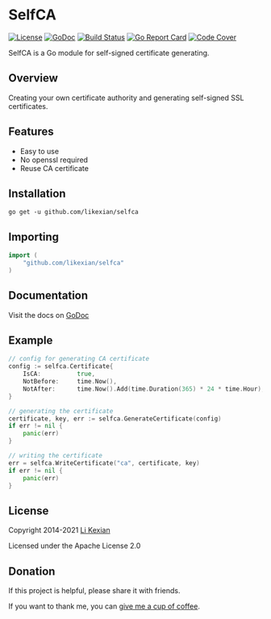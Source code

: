 # SelfCA

[![License](https://img.shields.io/badge/license-Apache%202.0-blue.svg)](LICENSE)
[![GoDoc](https://godoc.org/github.com/likexian/selfca?status.svg)](https://godoc.org/github.com/likexian/selfca)
[![Build Status](https://travis-ci.org/likexian/selfca.svg?branch=master)](https://travis-ci.org/likexian/selfca)
[![Go Report Card](https://goreportcard.com/badge/github.com/likexian/selfca)](https://goreportcard.com/report/github.com/likexian/selfca)
[![Code Cover](https://codecov.io/gh/likexian/selfca/graph/badge.svg)](https://codecov.io/gh/likexian/selfca)

SelfCA is a Go module for self-signed certificate generating.

## Overview

Creating your own certificate authority and generating self-signed SSL certificates.

## Features

- Easy to use
- No openssl required
- Reuse CA certificate

## Installation

```shell
go get -u github.com/likexian/selfca
```

## Importing

```go
import (
    "github.com/likexian/selfca"
)
```

## Documentation

Visit the docs on [GoDoc](https://godoc.org/github.com/likexian/selfca)

## Example

```go
// config for generating CA certificate
config := selfca.Certificate{
    IsCA:          true,
    NotBefore:     time.Now(),
    NotAfter:      time.Now().Add(time.Duration(365) * 24 * time.Hour),
}

// generating the certificate
certificate, key, err := selfca.GenerateCertificate(config)
if err != nil {
    panic(err)
}

// writing the certificate
err = selfca.WriteCertificate("ca", certificate, key)
if err != nil {
    panic(err)
}
```

## License

Copyright 2014-2021 [Li Kexian](https://www.likexian.com/)

Licensed under the Apache License 2.0

## Donation

If this project is helpful, please share it with friends.

If you want to thank me, you can [give me a cup of coffee](https://www.likexian.com/donate/).
